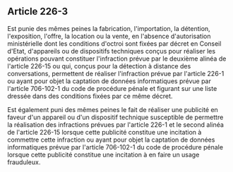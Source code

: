 Article 226-3
----
Est punie des mêmes peines la fabrication, l'importation, la détention,
l'exposition, l'offre, la location ou la vente, en l'absence d'autorisation
ministérielle dont les conditions d'octroi sont fixées par décret en Conseil
d'Etat, d'appareils ou de dispositifs techniques conçus pour réaliser les
opérations pouvant constituer l'infraction prévue par le deuxième alinéa de
l'article 226-15 ou qui, conçus pour la détection à distance des conversations,
permettent de réaliser l'infraction prévue par l'article 226-1 ou ayant pour
objet la captation de données informatiques prévue par l'article 706-102-1 du
code de procédure pénale et figurant sur une liste dressée dans des conditions
fixées par ce même décret.

Est également puni des mêmes peines le fait de réaliser une publicité en faveur
d'un appareil ou d'un dispositif technique susceptible de permettre la
réalisation des infractions prévues par l'article 226-1 et le second alinéa de
l'article 226-15 lorsque cette publicité constitue une incitation à commettre
cette infraction ou ayant pour objet la captation de données informatiques
prévue par l'article 706-102-1 du code de procédure pénale lorsque cette
publicité constitue une incitation à en faire un usage frauduleux.
